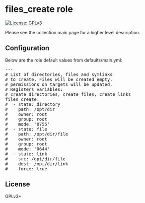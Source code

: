 # files_create role

[![License: GPLv3](https://img.shields.io/badge/license-GPLv3-brightgreen.svg)](https://www.gnu.org/licenses/gpl-3.0)

Please see the collection main page for a higher level description.

## Configuration

Below are the role default values from defaults/main.yml:

<pre>
---
# List of directories, files and symlinks
# to create. Files will be created empty,
# permissions on targets will be updated.
# Registers variables:
# create_directories, create_files, create_links
files_create:
#  - state: directory
#    path: /opt/dir
#    owner: root
#    group: root
#    mode: '0755'
#  - state: file
#    path: /opt/dir/file
#    owner: root
#    group: root
#    mode: '0644'
#  - state: link
#    src: /opt/dir/file
#    dest: /opt/dir/link
#    force: true
</pre>

## License

GPLv3+
